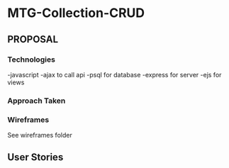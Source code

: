 # MTG-Collection-CRUD

## PROPOSAL

### Technologies

-javascript
-ajax to call api
-psql for database
-express for server
-ejs for views

### Approach Taken

### Wireframes

See wireframes folder

## User Stories
